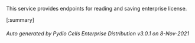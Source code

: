 






This service provides endpoints for reading and saving enterprise license.

[:summary]

###### Auto generated by Pydio Cells Enterprise Distribution v3.0.1 on 8-Nov-2021
